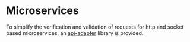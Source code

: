 # Microservices

To simplify the verification and validation of requests for http and socket based microservices,
an [api-adapter](../packages/api-adapter/index.md) library is provided.
